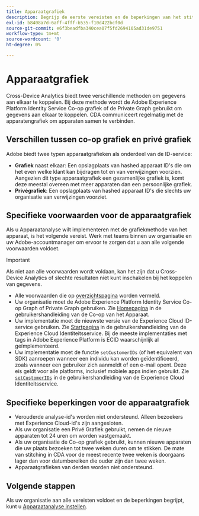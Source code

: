 ```yaml
---
title: Apparaatgrafiek
description: Begrijp de eerste vereisten en de beperkingen van het stitching van gegevens gebruikend de apparatengrafiek.
exl-id: b8408a7d-6aff-4fff-b535-f10d422bcf0d
source-git-commit: e6f3beadfba340cea07f5fd2694105ad31de9751
workflow-type: tm+mt
source-wordcount: '0'
ht-degree: 0%

---
```


# Apparaatgrafiek

Cross-Device Analytics biedt twee verschillende methoden om gegevens aan elkaar te koppelen. Bij deze methode wordt de Adobe Experience Platform Identity Service Co-op grafiek of de Private Graph gebruikt om gegevens aan elkaar te koppelen. CDA communiceert regelmatig met de apparatengrafiek om apparaten samen te verbinden.

## Verschillen tussen co-op grafiek en privé grafiek

Adobe biedt twee typen apparaatgrafieken als onderdeel van de ID-service:

* **Grafiek** naast elkaar: Een opslagplaats van hashed apparaat ID&#39;s die om het even welke klant kan bijdragen tot en van verwijzingen voorzien. Aangezien dit type apparaatgrafiek een gezamenlijke grafiek is, komt deze meestal overeen met meer apparaten dan een persoonlijke grafiek.
* **Privégrafiek**: Een opslagplaats van hashed apparaat ID&#39;s die slechts uw organisatie van verwijzingen voorziet.

## Specifieke voorwaarden voor de apparaatgrafiek

Als u Apparaatanalyse wilt implementeren met de grafiekmethode van het apparaat, is het volgende vereist. Werk met teams binnen uw organisatie en uw Adobe-accountmanager om ervoor te zorgen dat u aan alle volgende voorwaarden voldoet.

>[!IMPORTANT]
>
>Als niet aan alle voorwaarden wordt voldaan, kan het zijn dat u Cross-Device Analytics of slechte resultaten niet kunt inschakelen bij het koppelen van gegevens.

* Alle voorwaarden die op [overzichtspagina](overview.md) worden vermeld.
* Uw organisatie moet de Adobe Experience Platform Identity Service Co-op Graph of Private Graph gebruiken. Zie [Homepagina](https://experienceleague.adobe.com/docs/device-co-op/using/home.html) in de gebruikershandleiding van de Co-op van het Apparaat.
* Uw implementatie moet de nieuwste versie van de Experience Cloud ID-service gebruiken. Zie [Startpagina](https://experienceleague.adobe.com/docs/id-service/using/home.html) in de gebruikershandleiding van de Experience Cloud Identiteitsservice. Bij de meeste implementaties met tags in Adobe Experience Platform is ECID waarschijnlijk al geïmplementeerd.
* Uw implementatie moet de functie `setCustomerIDs` (of het equivalent van SDK) aanroepen wanneer een individu kan worden geïdentificeerd, zoals wanneer een gebruiker zich aanmeldt of een e-mail opent. Deze eis geldt voor alle platforms, inclusief mobiele apps indien gebruikt. Zie [`setCustomerIDs`](https://experienceleague.adobe.com/docs/id-service/using/id-service-api/methods/setcustomerids.html) in de gebruikershandleiding van de Experience Cloud Identiteitsservice.

## Specifieke beperkingen voor de apparaatgrafiek

* Verouderde analyse-id&#39;s worden niet ondersteund. Alleen bezoekers met Experience Cloud-id&#39;s zijn aangesloten.
* Als uw organisatie een Privé Grafiek gebruikt, nemen de nieuwe apparaten tot 24 uren om worden vastgemaakt.
* Als uw organisatie de Co-op grafiek gebruikt, kunnen nieuwe apparaten die uw plaats bezoeken tot twee weken duren om te stikken. De mate van stitching in CDA voor de meest recente twee weken is doorgaans lager dan voor datumbereiken die ouder zijn dan twee weken.
* Apparaatgrafieken van derden worden niet ondersteund.

## Volgende stappen

Als uw organisatie aan alle vereisten voldoet en de beperkingen begrijpt, kunt u [Apparaatanalyse instellen](setup.md).
